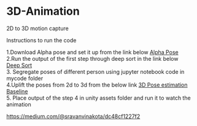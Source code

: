# 3D-Animation
2D to 3D motion capture

Instructions to run the code

1.Download Alpha pose and set it up from the link below
   <a href="https://github.com/MVIG-SJTU/AlphaPose">Alpha Pose</a> 
   <br>
2.Run the output of the first step through deep sort in the link below  
  <a href="https://github.com/nwojke/deep_sort">Deep Sort</a>
  <br>
3. Segregate poses of different person using jupyter notebook code in mycode folder
<br>
4.Uplift the poses from 2d to 3d from the below link
  <a href="https://github.com/una-dinosauria/3d-pose-baseline">3D Pose estimation Baseline</a>
  <br>
5. Place output of the step 4 in unity assets folder and run it to watch the animation


https://medium.com/@sravanvinakota/dc48cf1227f2
